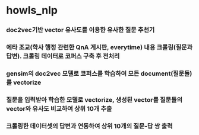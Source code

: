 # howls_nlp

### doc2vec기반 vector 유사도를 이용한 유사한 질문 추천기

### 에타 조교(학사 행정 관련한 QnA 게시판, everytime) 내용 크롤링(질문과 답변). 크롤링 데이터로 코퍼스 구축 후 전처리

### gensim의 doc2vec 모델로 코퍼스를 학습하여 모든 document(질문들)를 vectorize

### 질문을 입력받아 학습한 모델로 vectorize, 생성된 vector를 질문들의 vector와 유사도 비교하여 상위 10개 추출

### 크롤링한 데이터셋의 답변과 연동하여 상위 10개의 질문-답 쌍 출력 

